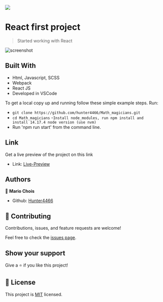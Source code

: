 
![](https://img.shields.io/badge/Microverse-blueviolet)

# React first project

> Started working with React

![screenshot](./src/Assets/Images/Screenshots/preview1.png)

## Built With

- Html, Javascript, SCSS
- Webpack
- React JS
- Developed in VSCode

To get a local copy up and running follow these simple example steps.
Run:
- `git clone https://github.com/hunter4466/Math_magicians.git`
- `cd Math_magicians`
-`Install node_modules, run npm install and install 14.17.4 node version (use nvm)`
- Run 'npm run start' from the command line.

## Link

Get a live preview of the project on this link

- Link: [Live-Preview](https://hunter4466.github.io/js-capstone-proj-kanban-board/dist/index.html)


## Authors

👤 **Mario Chois**

- Github: [Hunter4466](https://github.com/hunter4466)


## 🤝 Contributing

Contributions, issues, and feature requests are welcome!

Feel free to check the [issues page](https://github.com/hunter4466/Math_magicians/issues).

## Show your support

Give a ⭐️ if you like this project!

## 📝 License

This project is [MIT](./MIT.md) licensed.